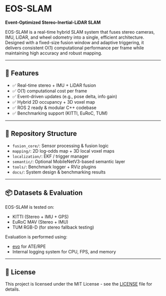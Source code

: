 # EOS-SLAM

**Event-Optimized Stereo-Inertial-LiDAR SLAM**

EOS-SLAM is a real-time hybrid SLAM system that fuses stereo cameras, IMU, LiDAR, and wheel odometry into a single, efficient architecture. Designed with a fixed-size fusion window and adaptive triggering, it delivers consistent O(1) computational performance per frame while maintaining high accuracy and robust mapping.

---

## 🚀 Features

- ✅ Real-time stereo + IMU + LiDAR fusion
- ✅ O(1) computational cost per frame
- ✅ Event-driven updates (e.g., pose delta, info gain)
- ✅ Hybrid 2D occupancy + 3D voxel map
- ✅ ROS 2 ready & modular C++ codebase
- ✅ Benchmarking support (KITTI, EuRoC, TUM)

---

## 📁 Repository Structure

- `fusion_core/`: Sensor processing & fusion logic
- `mapping/`: 2D log-odds map + 3D local voxel maps
- `localization/`: EKF / trigger manager
- `semantic/`: Optional MobileNetV3-based semantic layer
- `tools/`: Benchmark logger + RViz plugins
- `docs/`: System design & benchmarking results

---

## 📦 Datasets & Evaluation

EOS-SLAM is tested on:
- KITTI (Stereo + IMU + GPS)
- EuRoC MAV (Stereo + IMU)
- TUM RGB-D (for stereo fallback testing)

Evaluation is performed using:
- [evo](https://github.com/MichaelGrupp/evo) for ATE/RPE
- Internal logging system for CPU, FPS, and memory

---

## 📜 License

This project is licensed under the MIT License - see the [LICENSE](./LICENSE) file for details.

